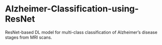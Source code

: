# Alzheimer-Classification-using-ResNet
ResNet-based DL model for multi-class classification of Alzheimer’s disease stages from MRI scans.
